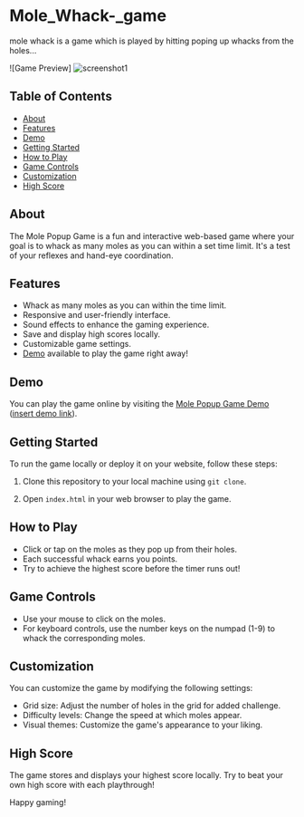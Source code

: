 # Mole_Whack-_game
mole whack is a game which is played by hitting poping up whacks from the holes...

![Game Preview] ![screenshot1](https://github.com/utkarsh11155/Mole_Whack-_game/assets/73416360/b8911a84-43e2-401c-b845-284938759d2a)



## Table of Contents

- [About](#about)
- [Features](#features)
- [Demo](#demo)
- [Getting Started](#getting-started)
- [How to Play](#how-to-play)
- [Game Controls](#game-controls)
- [Customization](#customization)
- [High Score](#high-score)

## About

The Mole Popup Game is a fun and interactive web-based game where your goal is to whack as many moles as you can within a set time limit. It's a test of your reflexes and hand-eye coordination.

## Features

- Whack as many moles as you can within the time limit.
- Responsive and user-friendly interface.
- Sound effects to enhance the gaming experience.
- Save and display high scores locally.
- Customizable game settings.
- [Demo](#demo) available to play the game right away!

## Demo

You can play the game online by visiting the [Mole Popup Game Demo](#) ([insert demo link](https://utkarsh11155.github.io/Mole_Whack-_game/)).

## Getting Started

To run the game locally or deploy it on your website, follow these steps:

1. Clone this repository to your local machine using `git clone`.

2. Open `index.html` in your web browser to play the game.

## How to Play

- Click or tap on the moles as they pop up from their holes.
- Each successful whack earns you points.
- Try to achieve the highest score before the timer runs out!

## Game Controls

- Use your mouse to click on the moles.
- For keyboard controls, use the number keys on the numpad (1-9) to whack the corresponding moles.

## Customization

You can customize the game by modifying the following settings:

- Grid size: Adjust the number of holes in the grid for added challenge.
- Difficulty levels: Change the speed at which moles appear.
- Visual themes: Customize the game's appearance to your liking.

## High Score

The game stores and displays your highest score locally. Try to beat your own high score with each playthrough!

Happy gaming!
